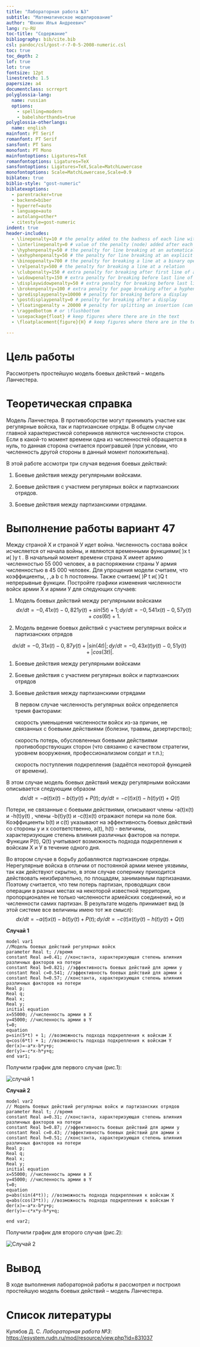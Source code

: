 ```yaml
---
title: "Лабораторная работа №3"
subtitle: "Математическое моделирование"
author: "Юхнин Илья Андреевич"
lang: ru-RU
toc-title: "Содержание"
bibliography: bib/cite.bib
csl: pandoc/csl/gost-r-7-0-5-2008-numeric.csl
toc: true 
toc_depth: 2
lof: true 
lot: true 
fontsize: 12pt
linestretch: 1.5
papersize: a4
documentclass: scrreprt
polyglossia-lang:
  name: russian
  options:
	- spelling=modern
	- babelshorthands=true
polyglossia-otherlangs:
  name: english
mainfont: PT Serif
romanfont: PT Serif
sansfont: PT Sans
monofont: PT Mono
mainfontoptions: Ligatures=TeX
romanfontoptions: Ligatures=TeX
sansfontoptions: Ligatures=TeX,Scale=MatchLowercase
monofontoptions: Scale=MatchLowercase,Scale=0.9
biblatex: true
biblio-style: "gost-numeric"
biblatexoptions:
  - parentracker=true
  - backend=biber
  - hyperref=auto
  - language=auto
  - autolang=other*
  - citestyle=gost-numeric
indent: true
header-includes:
  - \linepenalty=10 # the penalty added to the badness of each line within a paragraph (no associated penalty node) Increasing the value makes tex try to have fewer lines in the paragraph.
  - \interlinepenalty=0 # value of the penalty (node) added after each line of a paragraph.
  - \hyphenpenalty=50 # the penalty for line breaking at an automatically inserted hyphen
  - \exhyphenpenalty=50 # the penalty for line breaking at an explicit hyphen
  - \binoppenalty=700 # the penalty for breaking a line at a binary operator
  - \relpenalty=500 # the penalty for breaking a line at a relation
  - \clubpenalty=150 # extra penalty for breaking after first line of a paragraph
  - \widowpenalty=150 # extra penalty for breaking before last line of a paragraph
  - \displaywidowpenalty=50 # extra penalty for breaking before last line before a display math
  - \brokenpenalty=100 # extra penalty for page breaking after a hyphenated line
  - \predisplaypenalty=10000 # penalty for breaking before a display
  - \postdisplaypenalty=0 # penalty for breaking after a display
  - \floatingpenalty = 20000 # penalty for splitting an insertion (can only be split footnote in standard LaTeX)
  - \raggedbottom # or \flushbottom
  - \usepackage{float} # keep figures where there are in the text
  - \floatplacement{figure}{H} # keep figures where there are in the text

---
```




# Цель работы                                                                                                 

Рассмотреть простейшую модель боевых действий – модель Ланчестера.

# Теоретическая справка

Модель Ланчестера. В противоборстве могут принимать участие как регулярные войска, так и партизанские отряды. В общем случае главной характеристикой соперников являются численности сторон. Если в какой-то момент времени одна из численностей обращается в нуль, то данная сторона считается проигравшей (при условии, что численность другой стороны в данный момент положительна).

В этой работе ассмотри три случая ведения боевых действий: 

1. Боевые действия между регулярными войсками. 

2.  Боевые действия с участием регулярных войск и партизанских отрядов. 

3.  Боевые действия между партизанскими отрядами. 


# Выполнение работы вариант 47

Между страной Х и страной У идет война. Численность состава войск
исчисляется от начала войны, и являются временными функциями( )x t и( )y t . В
начальный момент времени страна Х имеет армию численностью 55 000 человек, а
в распоряжении страны У армия численностью в 45 000 человек. Для упрощения
модели считаем, что коэффициенты, , ,a b c h постоянны. Также считаем( )P t и( )Q t
непрерывные функции.
Постройте графики изменения численности войск армии Х и армии У для
следующих случаев:
1. Модель боевых действий между регулярными войсками
$$
dx/dt = -0,41x(t)-0,821y(t)+sin(5t)+1;
dy/dt = -0,541x(t)-0,57y(t)+cos(6t)+1.
$$

2. Модель ведение боевых действий с участием регулярных войск и партизанских отрядов 

$$
dx/dt = -0,31x(t)-0,87y(t)+|sin(4t)|;
dy/dt = -0,43x(t)y(t)-0,51y(t)+|cos(3t)|.
$$

1. Боевые действия между регулярными войсками

2. Боевые действия с участием регулярных войск и партизанских отрядов 

3. Боевые действия между партизанскими отрядами

   В первом случае численность регулярных войск определяется тремя факторами: 

   скорость уменьшения численности войск из-за причин, не связанных с боевыми действиями (болезни, травмы, дезертирство); 

   скорость потерь, обусловленных боевыми действиями противоборствующих сторон (что связанно с качеством стратегии, уровнем вооружения, профессионализмом солдат и т.п.); 

   скорость поступления подкрепления (задаётся некоторой функцией от времени). 

   

В этом случае модель боевых действий между регулярными войсками описывается следующим образом
$$
dx/dt = -a(t)x(t)-b(t)y(t)+P(t); dy/dt = -c(t)x(t)-h(t)y(t)+Q(t)
$$


Потери, не связанные с боевыми действиями, описывают члены -a(t)x(t) и -h(t)y(t) , члены -b(t)y(t) и -c(t)x(t) отражают потери на поле боя. Коэффициенты b(t) и c(t) указывают на эффективность боевых действий со стороны у и х соответственно, a(t), h(t) - величины, характеризующие степень влияния различных факторов на потери. Функции P(t), Q(t) учитывают  возможность подхода подкрепления к войскам Х и У в течение одного дня.

Во втором случае в борьбу добавляются партизанские отряды. Нерегулярные войска в отличии от постоянной армии менее уязвимы, так как действуют скрытно, в этом случае сопернику приходится действовать неизбирательно, по площадям, занимаемым партизанами. Поэтому считается, что тем потерь партизан, проводящих свои операции в разных местах на некоторой известной территории, пропорционален не только численности армейских соединений, но и численности самих партизан. В результате модель принимает вид (в этой системе все величины имею тот же смысл):
$$
dx/dt = -a(t)x(t)-b(t)y(t)+P(t); dy/dt = -c(t)x(t)y(t)-h(t)y(t)+Q(t)
$$


**Случай 1**

```
model var1
//Модель боевых действий регулярных войск
parameter Real t; //время
constant Real a=0.41; //константа, характеризующая степень влияния различных факторов на потери
constant Real b=0.821; //эффективность боевых действий для армии y
constant Real c=0.541; //эффективность боевых действий для армии x
constant Real h=0.57; //константа, характеризующая степень влияния различных факторов на потери
Real p;
Real q;
Real x;
Real y;
initial equation
x=55000; //численность армии в X
y=45000; //численность армии в Y
t=0;
equation
p=sin(5*t) + 1; //возможность подхода подкрепления к войскам X
q=cos(6*t) + 1; //возможность подхода подкрепления к войскам Y
der(x)=-a*x-b*y+p;
der(y)=-c*x-h*y+q;
end var1;
```

Получили график для первого случая (рис.1):

![случай 1](img/1.PNG "рис.1")

**Случай 2**

```
model var2
// Модель боевых действий регулярных войск и партизанских отрядов
parameter Real t; //время
constant Real a=0.31; //константа, характеризующая степень влияния различных факторов на потери
constant Real b=0.87; //эффективность боевых действий для армии y
constant Real c=0.43; //эффективность боевых действий для армии x
constant Real h=0.51; //константа, характеризующая степень влияния различных факторов на потери
Real p;
Real q;
Real x;
Real y;
initial equation
x=55000; //численность армии в X
y=45000; //численность армии в Y
t=0;
equation
p=abs(sin(4*t)); //возможность подхода подкрепления к войскам X
q=abs(cos(3*t)); //возможность подхода подкрепления к войскам Y
der(x)=-a*x-b*y+p;
der(y)=-c*x*y-h*y+q;

end var2;
```

Получили график для второго случая (рис.2):

![Случай 2](img/2.PNG "рис.2")

# Вывод

В ходе выполнения лабораторной работы я рассмотрел и построил простейшую модель боевых действий – модель Ланчестера.

# Список литературы

Кулябов Д. С.  *Лабораторная работа №3*: https://esystem.rudn.ru/mod/resource/view.php?id=831037
